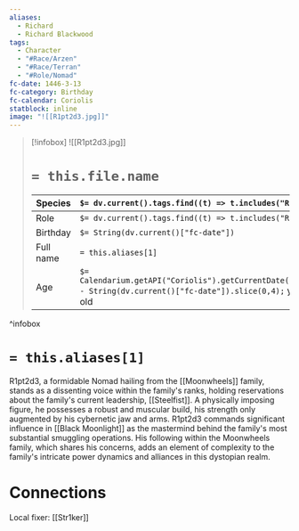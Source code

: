 ```yaml
---
aliases:
  - Richard
  - Richard Blackwood
tags:
  - Character
  - "#Race/Arzen"
  - "#Race/Terran"
  - "#Role/Nomad"
fc-date: 1446-3-13
fc-category: Birthday
fc-calendar: Coriolis
statblock: inline
image: "![[R1pt2d3.jpg]]"
---
```

> [!infobox]
> ![[R1pt2d3.jpg]]
> # `= this.file.name`
> | Species | `$= dv.current().tags.find((t) => t.includes("Race"))` |
> | ---- | ---- |
> | Role | `$= dv.current().tags.find((t) => t.includes("Role"))` |
> | Birthday | `$= String(dv.current()["fc-date"])` |
> | Full name | `= this.aliases[1]`|
> | Age | `$= Calendarium.getAPI("Coriolis").getCurrentDate().year - String(dv.current()["fc-date"]).slice(0,4);` years old|
^infobox
# `= this.aliases[1]`
R1pt2d3, a formidable Nomad hailing from the [[Moonwheels]] family, stands as a dissenting voice within the family's ranks, holding reservations about the family's current leadership, [[Steelfist]]. A physically imposing figure, he possesses a robust and muscular build, his strength only augmented by his cybernetic jaw and arms. R1pt2d3 commands significant influence in [[Black Moonlight]] as the mastermind behind the family's most substantial smuggling operations. His following within the Moonwheels family, which shares his concerns, adds an element of complexity to the family's intricate power dynamics and alliances in this dystopian realm.
# Connections
Local fixer: [[Str1ker]]
